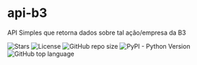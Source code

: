 # api-b3
API Simples que retorna dados sobre tal ação/empresa da B3

<img src="https://img.shields.io/github/stars/ramonpaolo/api-b3" alt="Stars"/> <img src="https://img.shields.io/github/license/ramonpaolo/api-b3?color=2b9348" alt="License"/>
![GitHub repo size](https://img.shields.io/github/repo-size/ramonpaolo/api-b3) ![PyPI - Python Version](https://img.shields.io/pypi/pyversions/flask) ![GitHub top language](https://img.shields.io/github/languages/top/ramonpaolo/api-b3)
